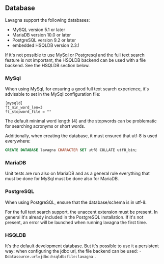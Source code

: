 ## Database

Lavagna support the following databases:

 - MySQL version 5.1 or later
 - MariaDB version 10.0 or later
 - PostgreSQL version 9.2 or later
 - embedded HSQLDB version 2.3.1
 
If it's not possible to use MySql or Postgresql and the full text search feature is not important, the HSQLDB backend can be used with a file backend. See the HSQLDB section below. 
 
### MySql

When using MySql, for ensuring a good full text search experience, it's advisable to set in the MySql configuration file:

```
[mysqld]
ft_min_word_len=3
ft_stopword_file = ""
``` 

The default minimal word length (4) and the stopwords can be problematic for searching acronyms or short words.

Additionally, when creating the database, it must ensured that utf-8 is used everywhere:

```sql
CREATE DATABASE lavagna CHARACTER SET utf8 COLLATE utf8_bin;
```

### MariaDB

Unit tests are run also on MariaDB and as a general rule everything that must be done for MySql must be done also for MariaDB.

### PostgreSQL

When using PostgreSQL, ensure that the database/schema is in utf-8.

For the full text search support, the unaccent extension must be present. In general it's already included in the PostgreSQL
installation. If it's not present, an error will be launched when running lavagna the first time.


### HSQLDB

It's the default development database. But it's possible to use it a persistent way: when configuring the jdbc url, the file backend can be used: `-Ddatasource.url=jdbc:hsqldb:file:lavagna `.
